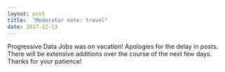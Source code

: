 ```yaml
---
layout: post
title:  "Moderator note: travel"
date: 2017-12-13
---
```


Progressive Data Jobs was on vacation! Apologies for the delay in posts. There will be extensive additions over the course of the next few days. Thanks for your patience!
